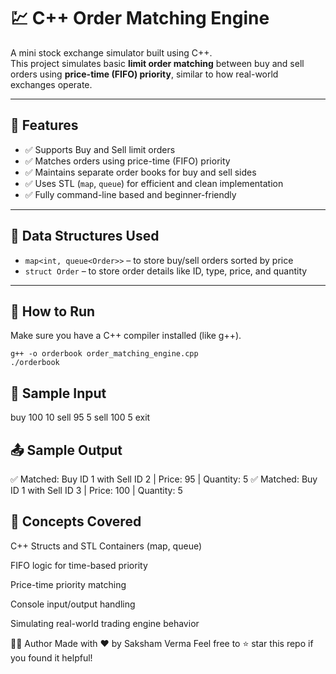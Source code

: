 # 💹 C++ Order Matching Engine

A mini stock exchange simulator built using C++.  
This project simulates basic **limit order matching** between buy and sell orders using **price-time (FIFO) priority**, similar to how real-world exchanges operate.

---

## 📌 Features

- ✅ Supports Buy and Sell limit orders
- ✅ Matches orders using price-time (FIFO) priority
- ✅ Maintains separate order books for buy and sell sides
- ✅ Uses STL (`map`, `queue`) for efficient and clean implementation
- ✅ Fully command-line based and beginner-friendly

---

## 🧠 Data Structures Used

- `map<int, queue<Order>>` – to store buy/sell orders sorted by price  
- `struct Order` – to store order details like ID, type, price, and quantity

---

## 🚀 How to Run

Make sure you have a C++ compiler installed (like g++).

```
g++ -o orderbook order_matching_engine.cpp
./orderbook
```

## 🧪 Sample Input

buy 100 10
sell 95 5
sell 100 5
exit

## 📤 Sample Output

✅ Matched: Buy ID 1 with Sell ID 2 | Price: 95 | Quantity: 5
✅ Matched: Buy ID 1 with Sell ID 3 | Price: 100 | Quantity: 5

## 🎯 Concepts Covered
C++ Structs and STL Containers (map, queue)

FIFO logic for time-based priority

Price-time priority matching

Console input/output handling

Simulating real-world trading engine behavior

👨‍💻 Author
Made with ❤️ by Saksham Verma
Feel free to ⭐ star this repo if you found it helpful!

